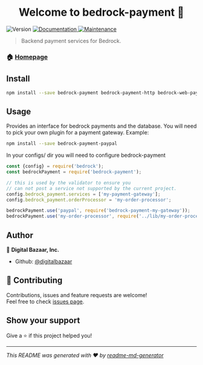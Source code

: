 <h1 align="center">Welcome to bedrock-payment 👋</h1>
<p>
  <img alt="Version" src="https://img.shields.io/badge/version-0.0.1-blue.svg?cacheSeconds=2592000" />
  <a href="https://github.com/digitalbazaar/bedrock-payment#readme">
    <img alt="Documentation" src="https://img.shields.io/badge/documentation-yes-brightgreen.svg" target="_blank" />
  </a>
  <a href="https://github.com/digitalbazaar/bedrock-payment/graphs/commit-activity">
    <img alt="Maintenance" src="https://img.shields.io/badge/Maintained%3F-yes-green.svg" target="_blank" />
  </a>
</p>

> Backend payment services for Bedrock.

### 🏠 [Homepage](https://github.com/digitalbazaar/bedrock-payment#readme)

## Install

```sh
npm install --save bedrock-payment bedrock-payment-http bedrock-web-payment
```

## Usage

Provides an interface for bedrock payments and the database.
You will need to pick your own plugin for a payment gateway.
Example:

```sh
npm install --save bedrock-payment-paypal
```

In your configs/ dir you will need to configure bedrock-payment
```js
const {config} = require('bedrock');
const bedrockPayment = require('bedrock-payment');

// this is used by the validator to ensure you
// can not post a service not supported by the current project.
config.bedrock_payment.services = ['my-payment-gateway'];
config.bedrock_payment.orderProcessor = 'my-order-processor';

bedrockPayment.use('paypal', require('bedrock-payment-my-gateway'));
bedrockPayment.use('my-order-processor', require('../lib/my-order-processor.js'));

```

## Author

👤 **Digital Bazaar, Inc.**

* Github: [@digitalbazaar](https://github.com/digitalbazaar)

## 🤝 Contributing

Contributions, issues and feature requests are welcome!<br />Feel free to check [issues page](https://github.com/digitalbazaar/bedrock-payment/issues).

## Show your support

Give a ⭐️ if this project helped you!

***
_This README was generated with ❤️ by [readme-md-generator](https://github.com/kefranabg/readme-md-generator)_
